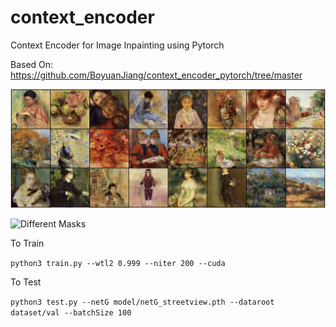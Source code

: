 # context_encoder
Context Encoder for Image Inpainting using Pytorch

Based On: https://github.com/BoyuanJiang/context_encoder_pytorch/tree/master

![Same Masks](single_mask.png)

![Different Masks](diff_mask.png)


To Train

`python3 train.py --wtl2 0.999 --niter 200 --cuda`

To Test 

`python3 test.py --netG model/netG_streetview.pth --dataroot dataset/val --batchSize 100`
